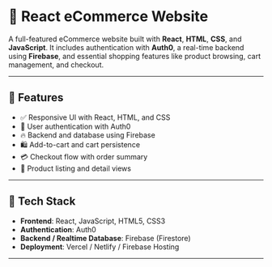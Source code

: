 # 🛒 React eCommerce Website

A full-featured eCommerce website built with **React**, **HTML**, **CSS**, and **JavaScript**. It includes authentication with **Auth0**, a real-time backend using **Firebase**, and essential shopping features like product browsing, cart management, and checkout.

---

## 🚀 Features

- ✅ Responsive UI with React, HTML, and CSS
- 🔐 User authentication with Auth0
- 🔥 Backend and database using Firebase
- 🛍️ Add-to-cart and cart persistence
- 💳 Checkout flow with order summary
- 🔎 Product listing and detail views

---

## 🧰 Tech Stack

- **Frontend**: React, JavaScript, HTML5, CSS3
- **Authentication**: Auth0
- **Backend / Realtime Database**: Firebase (Firestore)
- **Deployment**: Vercel / Netlify / Firebase Hosting

---
